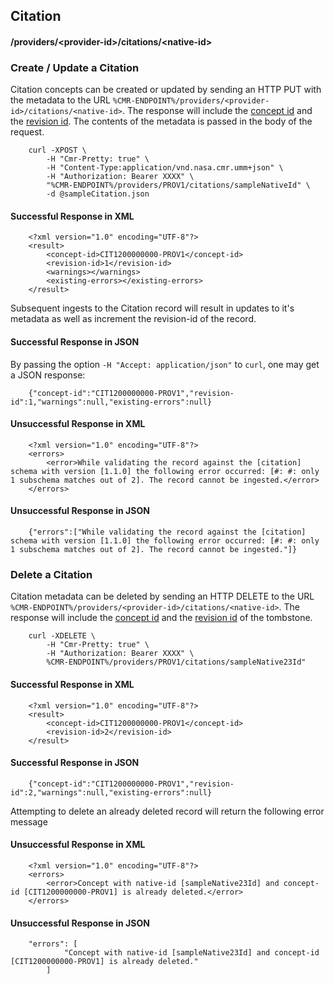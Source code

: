 ## <a name="citation"></a> Citation

#### <a name="provider-info-citation"></a> /providers/&lt;provider-id&gt;/citations/&lt;native-id&gt;

### <a name="create-update-citation"></a> Create / Update a Citation

Citation concepts can be created or updated by sending an HTTP PUT with the metadata to the URL `%CMR-ENDPOINT%/providers/<provider-id>/citations/<native-id>`. The response will include the [concept id](#concept-id) and the [revision id](#revision-id). The contents of the metadata is passed in the body of the request.

```
    curl -XPOST \
        -H "Cmr-Pretty: true" \
        -H "Content-Type:application/vnd.nasa.cmr.umm+json" \
        -H "Authorization: Bearer XXXX" \
        "%CMR-ENDPOINT%/providers/PROV1/citations/sampleNativeId" \
        -d @sampleCitation.json
```

#### Successful Response in XML

```
    <?xml version="1.0" encoding="UTF-8"?>
    <result>
        <concept-id>CIT1200000000-PROV1</concept-id>
        <revision-id>1</revision-id>
        <warnings></warnings>
        <existing-errors></existing-errors>
    </result>
```
Subsequent ingests to the Citation record will result in updates to it's metadata as well as increment the revision-id of the record.

#### Successful Response in JSON

By passing the option `-H "Accept: application/json"` to `curl`, one may
get a JSON response:

```
    {"concept-id":"CIT1200000000-PROV1","revision-id":1,"warnings":null,"existing-errors":null}
```

#### Unsuccessful Response in XML

```
    <?xml version="1.0" encoding="UTF-8"?>
    <errors>
        <error>While validating the record against the [citation] schema with version [1.1.0] the following error occurred: [#: #: only 1 subschema matches out of 2]. The record cannot be ingested.</error>
    </errors>
```

#### Unsuccessful Response in JSON

```
    {"errors":["While validating the record against the [citation] schema with version [1.1.0] the following error occurred: [#: #: only 1 subschema matches out of 2]. The record cannot be ingested."]}
```

### <a name="delete-citation"></a> Delete a Citation

Citation metadata can be deleted by sending an HTTP DELETE to the URL `%CMR-ENDPOINT%/providers/<provider-id>/citations/<native-id>`. The response will include the [concept id](#concept-id) and the [revision id](#revision-id) of the tombstone.

```
    curl -XDELETE \
        -H "Cmr-Pretty: true" \
        -H "Authorization: Bearer XXXX" \
        %CMR-ENDPOINT%/providers/PROV1/citations/sampleNative23Id"
```

#### Successful Response in XML

```
    <?xml version="1.0" encoding="UTF-8"?>
    <result>
        <concept-id>CIT1200000000-PROV1</concept-id>
        <revision-id>2</revision-id>
    </result>
```

#### Successful Response in JSON

```
    {"concept-id":"CIT1200000000-PROV1","revision-id":2,"warnings":null,"existing-errors":null}
```

Attempting to delete an already deleted record will return
the following error message

#### Unsuccessful Response in XML

```
    <?xml version="1.0" encoding="UTF-8"?>
    <errors>
        <error>Concept with native-id [sampleNative23Id] and concept-id [CIT1200000000-PROV1] is already deleted.</error>
    </errors>
```

#### Unsuccessful Response in JSON

```
    "errors": [
            "Concept with native-id [sampleNative23Id] and concept-id [CIT1200000000-PROV1] is already deleted."
        ]
```
